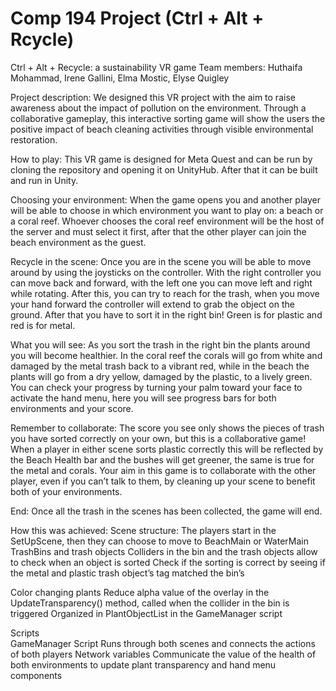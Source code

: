 # Comp 194 Project (Ctrl + Alt + Rcycle)
 Ctrl + Alt + Recycle: a sustainability VR game
Team members: Huthaifa Mohammad, Irene Gallini, Elma Mostic, Elyse Quigley 

Project description:
    We designed this VR project with the aim to raise awareness about the impact of pollution on the environment. Through a collaborative gameplay, this interactive sorting game will show the users the positive impact of beach cleaning activities through visible environmental restoration. 

How to play: 
    This VR game is designed for Meta Quest and can be run by cloning the repository and opening it on UnityHub. After that it can be built and run in Unity. 

Choosing your environment:
    When the game opens you and another player will be able to choose in which environment you want to play on: a beach or a coral reef. Whoever chooses the coral reef environment will be the host of the server and must select it first, after that the other player can join the beach environment as the guest. 

Recycle in the scene:
    Once you are in the scene you will be able to move around by using the joysticks on the controller. With the right controller you can move back and forward, with the left one you can move left and right while rotating. After this, you can try to reach for the trash, when you move your hand forward the controller will extend to grab the object on the ground. After that you have to sort it in the right bin! Green is for plastic and red is for metal.

What you will see:
    As you sort the trash in the right bin the plants around you will become healthier. In the coral reef the corals will go from white and damaged by the metal trash back to a vibrant red, while in the beach the plants will go from a dry yellow, damaged by the plastic, to a lively green. You can check your progress by turning your palm toward your face to activate the hand menu, here you will see progress bars for both environments and your score.

Remember to collaborate:
    The score you see only shows the pieces of trash you have sorted correctly on your own, but this is a collaborative game! When a player in either scene sorts plastic correctly this will be reflected by the Beach Health bar and the bushes will get greener, the same is true for the metal and corals. Your aim in this game is to collaborate with the other player, even if you can’t talk to them, by cleaning up your scene to benefit both of your environments. 

End:
Once all the trash in the scenes has been collected, the game will end. 

How this was achieved: 
Scene structure:
The players start in the SetUpScene, then they can choose to move to BeachMain or WaterMain
TrashBins and trash objects
    Colliders in the bin and the trash objects allow to check when an object is sorted
    Check if the sorting is correct by seeing if the metal and plastic trash object’s tag matched the bin’s

Color changing plants
    Reduce alpha value of the overlay in the UpdateTransparency() method, called when the collider in the bin is triggered
    Organized in PlantObjectList in the GameManager script
    
Scripts    
    GameManager Script
    Runs through both scenes and connects the actions of both players
    Network variables
    Communicate the value of the health of both environments to update plant transparency and hand menu components

